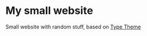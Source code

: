 # My small website

Small website with random stuff, based on [Type Theme](https://github.com/rohanchandra/type-theme)
